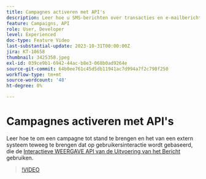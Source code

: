 ```yaml
---
title: Campagnes activeren met API's
description: Leer hoe u SMS-berichten over transacties en e-mailberichten van een extern systeem in AJO kunt activeren.
feature: Campaigns, API
role: User, Developer
level: Experienced
doc-type: Feature Video
last-substantial-update: 2023-10-31T00:00:00Z
jira: KT-10658
thumbnail: 3425358.jpeg
exl-id: 039ce9b1-6942-44ac-b8e3-068b0ad9264e
source-git-commit: 64b0ee761c45d5db11941ac7d994a7f2c798f250
workflow-type: tm+mt
source-wordcount: '48'
ht-degree: 0%

---
```


# Campagnes activeren met API&#39;s

Leer hoe te om een campagne tot stand te brengen en het van een extern systeem teweeg te brengen dat op gebruikersinteractie wordt gebaseerd, die de [ Interactieve WEERGAVE API van de Uitvoering van het Bericht ](https://developer.adobe.com/journey-optimizer-apis/references/messaging/#tag/execution) gebruiken.

>[!VIDEO](https://video.tv.adobe.com/v/3452731/?learn=on&captions=dut)

